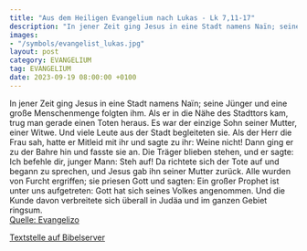 ```yaml
---
title: "Aus dem Heiligen Evangelium nach Lukas - Lk 7,11-17"
description: "In jener Zeit ging Jesus in eine Stadt namens Naïn; seine Jünger und eine große Menschenmenge folgten ihm. Als er in die Nähe des Stadttors kam, trug man gerade einen Toten heraus. Es war der einzige Sohn seiner Mutter, einer Witwe. Und viele Leute aus der Stadt begleiteten sie. ...."
images:
- "/symbols/evangelist_lukas.jpg"
layout: post
category: EVANGELIUM
tag: EVANGELIUM
date: 2023-09-19 08:00:00 +0100
---
```

In jener Zeit ging Jesus in eine Stadt namens Naïn; seine Jünger und eine große Menschenmenge folgten ihm.
Als er in die Nähe des Stadttors kam, trug man gerade einen Toten heraus. Es war der einzige Sohn seiner Mutter, einer Witwe. Und viele Leute aus der Stadt begleiteten sie.
Als der Herr die Frau sah, hatte er Mitleid mit ihr und sagte zu ihr: Weine nicht!
Dann ging er zu der Bahre hin und fasste sie an.<!--more--> Die Träger blieben stehen, und er sagte: Ich befehle dir, junger Mann: Steh auf!
Da richtete sich der Tote auf und begann zu sprechen, und Jesus gab ihn seiner Mutter zurück.
Alle wurden von Furcht ergriffen; sie priesen Gott und sagten: Ein großer Prophet ist unter uns aufgetreten: Gott hat sich seines Volkes angenommen.
Und die Kunde davon verbreitete sich überall in Judäa und im ganzen Gebiet ringsum.<br>
[Quelle: Evangelizo](https://evangeliumtagfuertag.org/DE/gospel)

[Textstelle auf Bibelserver](https://www.bibleserver.com/EU/Lukas7,11-17)
